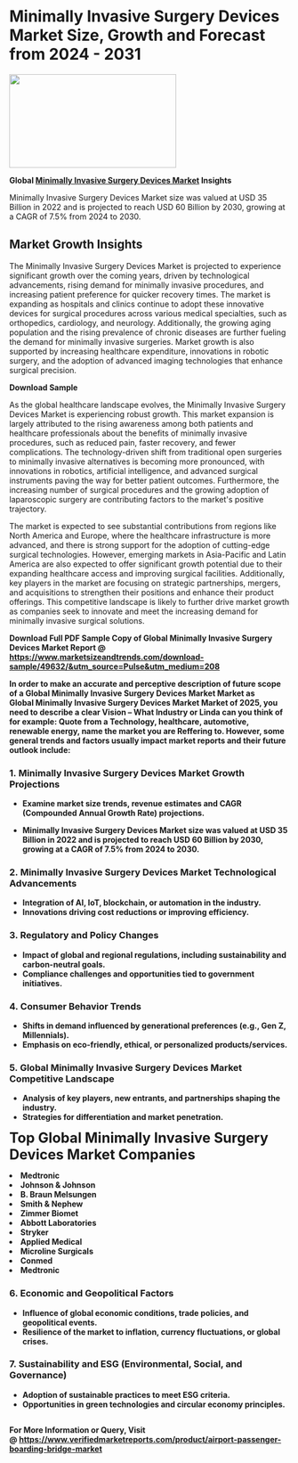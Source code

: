 <H1>Minimally Invasive Surgery Devices Market Size, Growth and Forecast from 2024 - 2031</H1><img class="aligncenter size-medium wp-image-584254" src="https://thirdeyenews.in/wp-content/uploads/2024/09/Global-Market-Research-300x168.jpeg" alt="" width="300" height="168" /><p><strong>Global&nbsp;<a href="https://www.marketsizeandtrends.com/download-sample/49632/&amp;utm_source=Pulse&amp;utm_medium=208">Minimally Invasive Surgery Devices Market</a> Insights</strong></p><p>Minimally Invasive Surgery Devices Market size was valued at USD 35 Billion in 2022 and is projected to reach USD 60 Billion by 2030, growing at a CAGR of 7.5% from 2024 to 2030.</p><p><h2>Market Growth Insights</h2> <p>The Minimally Invasive Surgery Devices Market is projected to experience significant growth over the coming years, driven by technological advancements, rising demand for minimally invasive procedures, and increasing patient preference for quicker recovery times. The market is expanding as hospitals and clinics continue to adopt these innovative devices for surgical procedures across various medical specialties, such as orthopedics, cardiology, and neurology. Additionally, the growing aging population and the rising prevalence of chronic diseases are further fueling the demand for minimally invasive surgeries. Market growth is also supported by increasing healthcare expenditure, innovations in robotic surgery, and the adoption of advanced imaging technologies that enhance surgical precision.</p> <p><strong>Download Sample</strong></p> <p>As the global healthcare landscape evolves, the Minimally Invasive Surgery Devices Market is experiencing robust growth. This market expansion is largely attributed to the rising awareness among both patients and healthcare professionals about the benefits of minimally invasive procedures, such as reduced pain, faster recovery, and fewer complications. The technology-driven shift from traditional open surgeries to minimally invasive alternatives is becoming more pronounced, with innovations in robotics, artificial intelligence, and advanced surgical instruments paving the way for better patient outcomes. Furthermore, the increasing number of surgical procedures and the growing adoption of laparoscopic surgery are contributing factors to the market's positive trajectory.</p> <p>The market is expected to see substantial contributions from regions like North America and Europe, where the healthcare infrastructure is more advanced, and there is strong support for the adoption of cutting-edge surgical technologies. However, emerging markets in Asia-Pacific and Latin America are also expected to offer significant growth potential due to their expanding healthcare access and improving surgical facilities. Additionally, key players in the market are focusing on strategic partnerships, mergers, and acquisitions to strengthen their positions and enhance their product offerings. This competitive landscape is likely to further drive market growth as companies seek to innovate and meet the increasing demand for minimally invasive surgical solutions.</p> <p><strong></p><p><span class=""><strong>Download Full PDF Sample Copy of Global Minimally Invasive Surgery Devices Market Report</strong> @ <a href="https://www.marketsizeandtrends.com/download-sample/49632/&amp;utm_source=Pulse&amp;utm_medium=208" target="_blank">https://www.marketsizeandtrends.com/download-sample/49632/&amp;utm_source=Pulse&amp;utm_medium=208</a></span></p><p>In order to make an accurate and perceptive description of future scope of a Global&nbsp;Minimally Invasive Surgery Devices Market Market as Global&nbsp;Minimally Invasive Surgery Devices Market Market of 2025, you need to describe a clear Vision &ndash; What Industry or Linda can you think of for example: Quote from a Technology, healthcare, automotive, renewable energy, name the market you are Reffering to. However, some general trends and factors usually impact market reports and their future outlook include:</p><h3>1.&nbsp;<strong>Minimally Invasive Surgery Devices Market Growth Projections</strong></h3><ul><li>Examine market size trends, revenue estimates and CAGR (Compounded Annual Growth Rate) projections.</li><li><p>Minimally Invasive Surgery Devices Market size was valued at USD 35 Billion in 2022 and is projected to reach USD 60 Billion by 2030, growing at a CAGR of 7.5% from 2024 to 2030.</p></li></ul><h3>2.&nbsp;<strong>Minimally Invasive Surgery Devices Market Technological Advancements</strong></h3><ul><li>Integration of AI, IoT, blockchain, or automation in the industry.</li><li>Innovations driving cost reductions or improving efficiency.</li></ul><h3>3.&nbsp;<strong>Regulatory and Policy Changes</strong></h3><ul><li>Impact of global and regional regulations, including sustainability and carbon-neutral goals.</li><li>Compliance challenges and opportunities tied to government initiatives.</li></ul><h3>4.&nbsp;<strong>Consumer Behavior Trends</strong></h3><ul><li>Shifts in demand influenced by generational preferences (e.g., Gen Z, Millennials).</li><li>Emphasis on eco-friendly, ethical, or personalized products/services.</li></ul><h3>5.&nbsp;<strong>Global Minimally Invasive Surgery Devices Market Competitive Landscape</strong></h3><ul><li>Analysis of key players, new entrants, and partnerships shaping the industry.</li><li>Strategies for differentiation and market penetration.</li></ul><p data-pm-slice="1 1 []"><span style="color: inherit; font-family: inherit; font-size: 25px;">Top Global Minimally Invasive Surgery Devices Market Companies</span></p><div class="" data-test-id=""><p><li>Medtronic</li><li> Johnson & Johnson</li><li> B. Braun Melsungen</li><li> Smith & Nephew</li><li> Zimmer Biomet</li><li> Abbott Laboratories</li><li> Stryker</li><li> Applied Medical</li><li> Microline Surgicals</li><li> Conmed</li><li> Medtronic</li></p></div><h3>6.&nbsp;<strong>Economic and Geopolitical Factors</strong></h3><ul><li>Influence of global economic conditions, trade policies, and geopolitical events.</li><li>Resilience of the market to inflation, currency fluctuations, or global crises.</li></ul><h3>7.&nbsp;<strong>Sustainability and ESG (Environmental, Social, and Governance)</strong></h3><ul><li>Adoption of sustainable practices to meet ESG criteria.</li><li>Opportunities in green technologies and circular economy principles.</li></ul><h2><strong style="font-size: 14px;">For More Information or Query, Visit @&nbsp;</strong><a style="background-color: #ffffff; font-size: 14px;" href="https://www.marketsizeandtrends.com/report/minimally-invasive-surgery-devices-market/" target="_blank">https://www.verifiedmarketreports.com/product/airport-passenger-boarding-bridge-market</a></h2>
